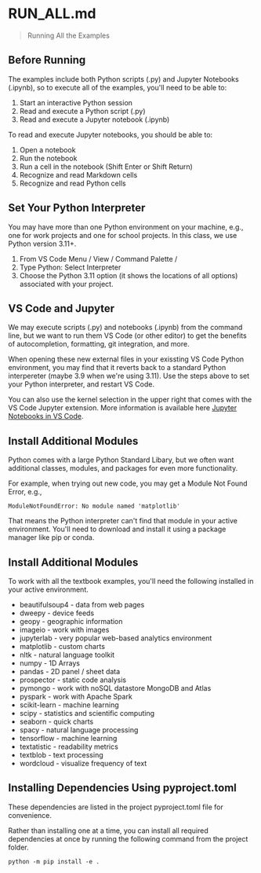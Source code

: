 # RUN_ALL.md

> Running All the Examples

## Before Running

The examples include both Python scripts (.py) and Jupyter Notebooks (.ipynb), 
so to execute all of the examples, you'll need to be able to:

1. Start an interactive Python session
1. Read and execute a Python script (.py)
1. Read and execute a Jupyter notebook (.ipynb)

To read and execute Jupyter notebooks, you should be able to:

1. Open a notebook
1. Run the notebook
1. Run a cell in the notebook (Shift Enter or Shift Return)
1. Recognize and read Markdown cells
1. Recognize and read Python cells

## Set Your Python Interpreter 

You may have more than one Python environment on your machine, 
e.g., one for work projects and one for school projects.
In this class, we use Python version 3.11+.

1. From VS Code Menu / View / Command Palette /
1. Type Python: Select Interpreter
1. Choose the Python 3.11 option (it shows the locations of all options) associated with your project.

## VS Code and Jupyter  

We may execute scripts (.py) and notebooks (.ipynb) from the command line,
but we want to run them VS Code (or other editor) to get the 
benefits of autocompletion, formatting, git integration, and more. 

When opening these new external files in your exissting VS Code Python environment, 
you may find that it reverts back to a standard Python interpereter (maybe 3.9 when we're using 3.11). 
Use the steps above to set your Python interpreter, and restart VS Code.

You can also use the kernel selection in the upper right that comes with the VS Code Jupyter extension. 
More information is available here [Jupyter Notebooks in VS Code](https://code.visualstudio.com/docs/datascience/jupyter-notebooks).


## Install Additional Modules

Python comes with a large Python Standard Libary, but we often 
want additional classes, modules, and packages for even
more functionality. 

For example, when trying out new code, you may get a Module Not Found Error, e.g.,

`ModuleNotFoundError: No module named 'matplotlib'`

That means the Python interpreter can't find that module in your active environment. 
You'll need to download and install it using a package manager like pip or conda.  

## Install Additional Modules

To work with all the textbook examples, you'll need the following installed in your active environment.

- beautifulsoup4 - data from web pages
- dweepy - device feeds
- geopy - geographic information
- imageio - work with images
- jupyterlab - very popular web-based analytics environment
- matplotlib - custom charts
- nltk - natural language toolkit
- numpy - 1D Arrays
- pandas - 2D panel / sheet data
- prospector - static code analysis
- pymongo - work with noSQL datastore MongoDB and Atlas
- pyspark - work with Apache Spark
- scikit-learn - machine learning
- scipy - statistics and scientific computing
- seaborn - quick charts
- spacy - natural language processing
- tensorflow - machine learning
- textatistic - readability metrics
- textblob - text processing
- wordcloud - visualize frequency of text

## Installing Dependencies Using pyproject.toml

These dependencies are listed in the project pyproject.toml file for convenience.

Rather than installing one at a time, you can install all required dependencies at once by running the following command from the project folder.

```shell
python -m pip install -e .
```